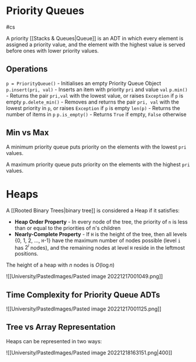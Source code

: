 # Priority Queues
#cs 


A priority [[Stacks & Queues|Queue]] is an ADT in which every element is assigned a priority value, and the element with the highest value is served before ones with lower priority values. 

## Operations

`p = PriorityQueue()` - Initialises an empty Priority Queue Object
`p.insert(pri, val)` - Inserts an item with priority `pri` and value `val`
`p.min()` - Returns the pair `pri,val` with the lowest value, or raises `Exception` if `p` is empty 
`p.delete_min()` - Removes and returns the pair `pri, val` with the lowest priority in `p`, or raises `Exception` if `p` is empty 
`len(p)` - Returns the number of items in  `p`
`p.is_empty()` - Returns `True` if empty, `False` otherwise


## Min vs Max

A minimum priority queue puts priority on the elements with the lowest `pri` values. 

A maximum priority queue puts priority on the elements with the highest `pri` values.

# Heaps

A [[Rooted Binary Trees|binary tree]] is considered a Heap if it satisfies:

- **Heap Order Property** - In every node of the tree, the priority of `n` is less than or equal to the priorities of n's children
- **Nearly-Complete Property** - If `H` is the height of the tree, then all levels {0, 1, 2, ..., `H`-1} have the maximum number of nodes possible (level `i` has $2^i$ nodes), and the remaining nodes at level `H` reside in the leftmost positions.

The height of a heap with $n$ nodes is $O(\log n)$ 

![[University/PastedImages/Pasted image 20221217001049.png]]

## Time Complexity for Priority Queue ADTs

![[University/PastedImages/Pasted image 20221217001125.png]]


## Tree vs Array Representation

Heaps can be represented in two ways:

![[University/PastedImages/Pasted image 20221218163151.png|400]]

